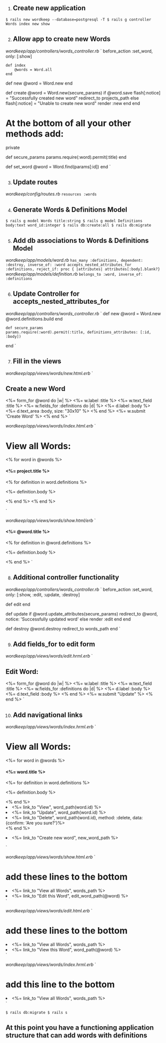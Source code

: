 1. ## Create new application

`
$ rails new wordkeep --database=postgresql -T
$ rails g controller Words index new show
`

2. ## Allow app to create new Words
_wordkeep/app/controllers/words_controller.rb_
`
before_action :set_word, only: [:show]

	def index
		@words = Word.all
	end

  def new
  	@word = Word.new
  end

  def create
  	@word = Word.new(secure_params)
  	if @word.save
  		flash[:notice] = "Successfully created new word"
  		redirect_to projects_path
  	else
  		flash[:notice] = "Unable to create new word"
  		render :new
  	end
  end

  # At the bottom of all your other methods add:

  private

  def secure_params
  	params.require(:word).permit(:title)
  end

  def set_word
  	@word = Word.find(params[:id])
  end
`

3. ## Update routes

_wordkeep/config/routes.rb_
`
	resources :words
`

4. ## Generate Words & Definitions Model

`
$ rails g model Words title:string
$ rails g model Definitions body:text word_id:integer
$ rails db:create:all
$ rails db:migrate
`

5. ## Add db associations to Words & Definitions Model

_wordkeep/app/models/word.rb_
`
	has_many :definitions, dependent: :destroy, inverse_of: :word
	accepts_nested_attributes_for :definitions, reject_if: proc { |attributes| attributes[:body].blank?}
`
_wordkeep/app/models/definition.rb_
`
	belongs_to :word, inverse_of: :definitions
`

6. ## Update Controller for accepts_nested_attributes_for

_wordkeep/app/controllers/words_controller.rb_
`
	def new
  	@word = Word.new
  	@word.definitions.build
  end

	def secure_params
  	params.require(:word).permit(:title, definitions_attributes: [:id, :body])
  end
`

7. ## Fill in the views

_wordkeep/app/views/words/new.html.erb_
`
<h2>Create a new Word</h2>
<%= form_for @word do |w| %>
	<%= w.label :title %>
	<%= w.text_field :title %>
	<%= w.fields_for :definitions do |d| %>
		<%= d.label :body %>
		<%= d.text_area :body, size: "30x10" %>
	<% end %>
	<%= w.submit 'Create Word' %>
<% end %>
`

_wordkeep/app/views/words/index.html.erb_
`
<h1>View all Words:</h1>

<% for word in @words %>
	<h4><%= project.title %></h4>
	<% for definition in word.definitions %>
		<p><%= definition.body %></p>
	<% end %>
<% end %>

`

_wordkeep/app/views/words/show.html/erb_
`
<h4><%= @word.title %></h4>
<% for definition in @word.definitions %>
	<p><%= definition.body %></p>
<% end %>
`

8. ## Additional controller functionality

_wordkeep/app/controllers/words_controller.rb_
`
before_action :set_word, only: [:show, :edit, :update, :destroy]

  def edit
  end

  def update
  	if @word.update_attributes(secure_params)
  		redirect_to @word, notice: 'Successfully updated word'
  	else
  		render :edit
  	end
  end

  def destroy
  	@word.destroy
  	redirect_to words_path
  end
`

9. ## Add fields_for to edit form

_wordkeep/app/views/words/edit.hrml.erb_
`
<h2>Edit Word:</h2>
<%= form_for @word do |w| %>
	<%= w.label :title %>
	<%= w.text_field :title %>
	<%= w.fields_for :definitions do |d| %>
		<%= d.label :body %>
		<%= d.text_field :body %>
	<% end %>
	<%= w.submit "Update" %>
<% end %>
`

10. ## Add navigational links

_wordkeep/app/views/words/index.hrml.erb_
`
<h1>View all Words:</h1>

<%= for word in @words %>
	<h4><%= word.title %></h4>
	<%= for definition in word.definitions %>
		<p><%= definition.body %></p>
	<% end %>
	<li><%= link_to "View", word_path(word.id) %></li>
	<li><%= link_to "Update", word_path(word.id) %></li>
	<li><%= link_to "Delete", word_path(word.id), method: :delete, data: {confirm: 'Are you sure?'}%></li>
<% end %>

<li><%= link_to "Create new word", new_word_path %></li>

`

_wordkeep/app/views/words/show.html.erb_
`
# add these lines to the bottom
<li><%= link_to "View all Words", words_path %></li>
<li><%= link_to "Edit this Word", edit_word_path(@word) %></li>
`

_wordkeep/app/views/words/edit.html.erb_
`
# add these lines to the bottom
<li><%= link_to "View all Words", words_path %></li>
<li><%= link_to "View this Word", word_path(@word) %></li>
`

_wordkeep/app/views/words/index.hrml.erb_
`
# add this line to the bottom	
<li><%= link_to "View all Words", words_path %></li>
`

`
$ rails db:migrate
$ rails s
`

## At this point you have a functioning application structure that can add words with definitions